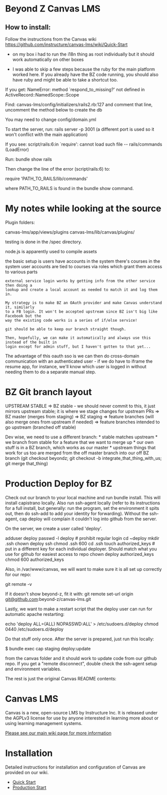 Beyond Z Canvas LMS
======

How to install:
-----

Follow the instructions from the Canvas wiki <https://github.com/instructure/canvas-lms/wiki/Quick-Start>

* on my box i had to run the i18n thing as  root individually but it should work automatically on other boxes

* I was able to skip a few steps because the ruby for the main platform worked here. If you already have the BZ code running, you should also have ruby and might be able to take a shortcut too.


If you get:
NameError: method `respond_to_missing?' not defined in ActiveRecord::NamedScope::Scope

Find: canvas-lms/config/initializers/rails2.rb:127
and comment that line, uncomment the method below to create the db

You may need to change config/domain.yml

To start the server, run: rails server -p 3001 (a different port is used so it won't conflict with the main application)

If you see:
script/rails:6:in `require': cannot load such file -- rails/commands (LoadError)

Run:
bundle show rails

Then change the line of the error (script/rails:6) to:

require 'PATH_TO_RAILS/lib/commands'

where PATH_TO_RAILS is found in the bundle show command.


My notes while looking at the source
=========

Plugin folders:

canvas-lms/app/views/plugins
canvas-lms/lib/canvas/plugins/

testing is done in the /spec directory.

node.js is apparently used to compile assets

the basic setup is
	users have accounts in the system
	there's courses in the system
	user accounts are tied to courses via roles which grant them access to various parts

	external service login works by getting info from the other service then doing a
	lookup and create a local account as needed to match it and log them in.

	My strategy is to make BZ an OAuth provider and make Canvas understand it, similarly
	to a FB login. It won't be accepted upstream since BZ isn't big like Facebook but the
	way the existing code works is a series of if/else service!

	git should be able to keep our branch straight though.

	Then, hopefully, we can make it automatically and always use this instead of the built in
	login except for admin stuff, but I haven't gotten to that yet...

The advantage of this oauth sso is we can then do cross-domain communication with an authenticated
user - if we do have to iframe the resume app, for instance, we'll know which user is logged in
without needing them to do a separate manual step.


BZ Git branch layout
========

UPSTREAM STABLE
	=> BZ stable - we should never commit to this, it just mirrors upstream stable; it is where we stage changes for upstream PRs
		=> BZ master (merges from staging)
		=> BZ staging
			=> feature branches (will also merge ones from upstream if needed)
		=> feature branches intended to go upstream (branched off stable)


Dev wise, we need to use a different branch:
	* stable matches upstream
	* we branch from stable for a feature that we want to merge up
	* our own stuff is in a BZ branch, which works as our master
	* upstream things that work for us too are merged from the off master branch into our off BZ branch
		(git checkout beyondz; git checkout -b integrate_that_thing_with_us; git merge that_thing)


Production Deploy for BZ
===========

Check out our branch to your local machine and run bundle install. This will install capistrano locally. Also run ssh-agent locally (refer to its instructions for a full install, but generally: run the program, set the environment it spits out, then do ssh-add to add your identity for forwarding). Without the ssh-agent, cap deploy will complain it couldn't log into github from the server.

On the server, we create a user called 'deploy'.

adduser deploy
passwd -l deploy # prohibit regular login
cd ~deploy
mkdir .ssh
chown deploy ssh
chmod .ssh 600
cd .ssh
touch authorized_keys # put in a different key for each individual deployer. Should match what you use for github for easiest access to repo
chown deploy authorized_keys
chmod 600 authorized_keys


Also, in /var/www/canvas, we will want to make sure it is all set up correctly for our repo:

git remote -v

If it doesn't show beyond-z, fit it with:
git remote set-url origin git@github.com:beyond-z/canvas-lms.git


Lastly, we want to make a restart script that the deploy user can run for automatic apache restarting:

echo 'deploy ALL=(ALL) NOPASSWD:ALL' > /etc/sudoers.d/deploy
chmod 0440 /etc/sudoers.d/deploy



Do that stuff only once. After the server is prepared, just run this locally:

$ bundle exec cap staging deploy:update

from the canvas folder and it should work to update code from our github repo. If you get a "remote disconnect", double check the ssh-agent setup and environment variables.


The rest is just the original Canvas README contents:


Canvas LMS
======

Canvas is a new, open-source LMS by Instructure Inc. It is released under the
AGPLv3 license for use by anyone interested in learning more about or using
learning management systems.

[Please see our main wiki page for more information](http://github.com/instructure/canvas-lms/wiki)

Installation
=======

Detailed instructions for installation and configuration of Canvas are provided
on our wiki.

 * [Quick Start](http://github.com/instructure/canvas-lms/wiki/Quick-Start)
 * [Production Start](http://github.com/instructure/canvas-lms/wiki/Production-Start)
